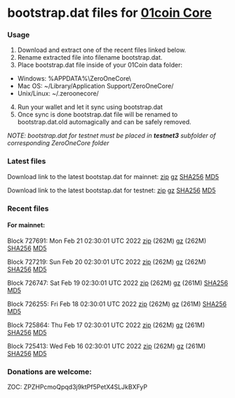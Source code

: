 # bootstrap.dat files for [01coin Core](https://01coin.io)

### Usage

1. Download and extract one of the recent files linked below.
2. Rename extracted file into filename bootstrap.dat.
3. Place bootstrap.dat file inside of your 01Coin data folder:
 - Windows: %APPDATA%\ZeroOneCore\
 - Mac OS: ~/Library/Application Support/ZeroOneCore/
 - Unix/Linux: ~/.zeroonecore/
4. Run your wallet and let it sync using bootstrap.dat
5. Once sync is done bootstrap.dat file will be renamed to bootstrap.dat.old automagically and can be safely removed.

_NOTE: bootstrap.dat for testnet must be placed in **testnet3** subfolder of corresponding ZeroOneCore folder_

### Latest files
Download link to the latest bootstap.dat for mainnet: [zip](https://files.01coin.io/mainnet/bootstrap.dat.zip) [gz](https://files.01coin.io/mainnet/bootstrap.dat.tar.gz) [SHA256](https://files.01coin.io/mainnet/sha256.txt) [MD5](https://files.01coin.io/mainnet/md5.txt)

Download link to the latest bootstap.dat for testnet: [zip](https://files.01coin.io/testnet/bootstrap.dat.zip) [gz](https://files.01coin.io/testnet/bootstrap.dat.tar.gz) [SHA256](https://files.01coin.io/testnet/sha256.txt) [MD5](https://files.01coin.io/testnet/md5.txt)

### Recent files

#### For mainnet:

Block 727691: Mon Feb 21 02:30:01 UTC 2022 [zip](https://files.01coin.io/mainnet/2022-02-21/bootstrap.dat.zip) (262M) [gz](https://files.01coin.io/mainnet/2022-02-21/bootstrap.dat.tar.gz) (262M) [SHA256](https://files.01coin.io/mainnet/2022-02-21/sha256.txt) [MD5](https://files.01coin.io/mainnet/2022-02-21/md5.txt)

Block 727219: Sun Feb 20 02:30:01 UTC 2022 [zip](https://files.01coin.io/mainnet/2022-02-20/bootstrap.dat.zip) (262M) [gz](https://files.01coin.io/mainnet/2022-02-20/bootstrap.dat.tar.gz) (262M) [SHA256](https://files.01coin.io/mainnet/2022-02-20/sha256.txt) [MD5](https://files.01coin.io/mainnet/2022-02-20/md5.txt)

Block 726747: Sat Feb 19 02:30:01 UTC 2022 [zip](https://files.01coin.io/mainnet/2022-02-19/bootstrap.dat.zip) (262M) [gz](https://files.01coin.io/mainnet/2022-02-19/bootstrap.dat.tar.gz) (261M) [SHA256](https://files.01coin.io/mainnet/2022-02-19/sha256.txt) [MD5](https://files.01coin.io/mainnet/2022-02-19/md5.txt)

Block 726255: Fri Feb 18 02:30:01 UTC 2022 [zip](https://files.01coin.io/mainnet/2022-02-18/bootstrap.dat.zip) (262M) [gz](https://files.01coin.io/mainnet/2022-02-18/bootstrap.dat.tar.gz) (261M) [SHA256](https://files.01coin.io/mainnet/2022-02-18/sha256.txt) [MD5](https://files.01coin.io/mainnet/2022-02-18/md5.txt)

Block 725864: Thu Feb 17 02:30:01 UTC 2022 [zip](https://files.01coin.io/mainnet/2022-02-17/bootstrap.dat.zip) (262M) [gz](https://files.01coin.io/mainnet/2022-02-17/bootstrap.dat.tar.gz) (261M) [SHA256](https://files.01coin.io/mainnet/2022-02-17/sha256.txt) [MD5](https://files.01coin.io/mainnet/2022-02-17/md5.txt)

Block 725413: Wed Feb 16 02:30:01 UTC 2022 [zip](https://files.01coin.io/mainnet/2022-02-16/bootstrap.dat.zip) (262M) [gz](https://files.01coin.io/mainnet/2022-02-16/bootstrap.dat.tar.gz) (261M) [SHA256](https://files.01coin.io/mainnet/2022-02-16/sha256.txt) [MD5](https://files.01coin.io/mainnet/2022-02-16/md5.txt)


### Donations are welcome:

ZOC: ZPZHPcmoQpqd3j9ktPf5PetX4SLJkBXFyP
